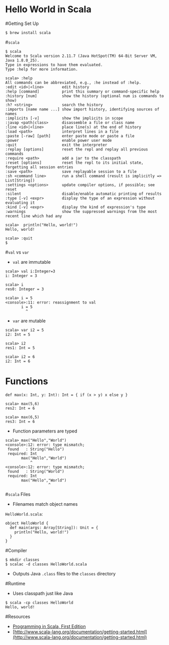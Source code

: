Hello World in Scala
=================

#Getting Set Up

```
$ brew install scala
```

#``scala``

```
$ scala
Welcome to Scala version 2.11.7 (Java HotSpot(TM) 64-Bit Server VM, Java 1.8.0_25).
Type in expressions to have them evaluated.
Type :help for more information.

scala> :help
All commands can be abbreviated, e.g., :he instead of :help.
:edit <id>|<line>        edit history
:help [command]          print this summary or command-specific help
:history [num]           show the history (optional num is commands to show)
:h? <string>             search the history
:imports [name name ...] show import history, identifying sources of names
:implicits [-v]          show the implicits in scope
:javap <path|class>      disassemble a file or class name
:line <id>|<line>        place line(s) at the end of history
:load <path>             interpret lines in a file
:paste [-raw] [path]     enter paste mode or paste a file
:power                   enable power user mode
:quit                    exit the interpreter
:replay [options]        reset the repl and replay all previous commands
:require <path>          add a jar to the classpath
:reset [options]         reset the repl to its initial state, forgetting all session entries
:save <path>             save replayable session to a file
:sh <command line>       run a shell command (result is implicitly => List[String])
:settings <options>      update compiler options, if possible; see reset
:silent                  disable/enable automatic printing of results
:type [-v] <expr>        display the type of an expression without evaluating it
:kind [-v] <expr>        display the kind of expression's type
:warnings                show the suppressed warnings from the most recent line which had any

scala>  println("Hello, world!")
Hello, world!

scala> :quit
$
```

#``val`` vs ``var``

* ``val`` are immutable
```
scala> val i:Integer=3
i: Integer = 3

scala> i
res0: Integer = 3

scala> i = 5
<console>:11: error: reassignment to val
       i = 5
         ^
```

* ``var`` are mutable
```
scala> var i2 = 5
i2: Int = 5

scala> i2
res1: Int = 5

scala> i2 = 6
i2: Int = 6
```


# Functions

```
def max(x: Int, y: Int): Int = { if (x > y) x else y } 
```

```
scala> max(5,6)
res2: Int = 6

scala> max(6,5)
res3: Int = 6
```

* Function parameters are typed

```
scala> max("Hello","World")
<console>:12: error: type mismatch;
 found   : String("Hello")
 required: Int
       max("Hello","World")
           ^
<console>:12: error: type mismatch;
 found   : String("World")
 required: Int
       max("Hello","World")
                   ^
```

#``scala`` Files

* Filenames match object names

``HelloWorld.scala``:
```
object HelloWorld {
  def main(args: Array[String]): Unit = {
    println("Hello, world!")
  }
}
```

#Compiler

```
$ mkdir classes
$ scalac -d classes HelloWorld.scala
```
* Outputs Java ``.class`` files to the ``classes`` directory

#Runtime
* Uses classpath just like Java
```
$ scala -cp classes HelloWorld
Hello, world!
```


#Resources
* [Programming in Scala, First Edition](http://www.artima.com/pins1ed/)
* [http://www.scala-lang.org/documentation/getting-started.html](http://www.scala-lang.org/documentation/getting-started.html)